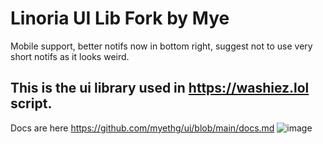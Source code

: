 # Linoria UI Lib Fork by Mye
Mobile support, better notifs now in bottom right, suggest not to use very short notifs as it looks weird.
## This is the ui library used in https://washiez.lol script.
Docs are here https://github.com/myethg/ui/blob/main/docs.md
![image](https://github.com/user-attachments/assets/dc64ca4d-5cdb-4538-bbf0-f25951a9056b)
